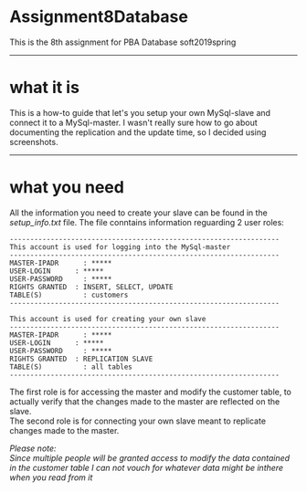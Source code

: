 # Assignment8Database
This is the 8th assignment for PBA Database soft2019spring

-------------------------------------------------------------------------------------------------

# what it is
This is a how-to guide that let's you setup your own MySql-slave and connect it to a MySql-master. I wasn't really sure how to go about documenting the replication and the update time, so I decided using screenshots.

---------------------------------------------------------------------------------------------------
# what you need
All the information you need to create your slave can be found in the *setup_info.txt* file.
The file conntains information reguarding 2 user roles:<br>
````
------------------------------------------------------------------
This account is used for logging into the MySql-master
------------------------------------------------------------------
MASTER-IPADR	  : *****
USER-LOGIN	    : *****
USER-PASSWORD	  : *****
RIGHTS GRANTED	: INSERT, SELECT, UPDATE
TABLE(S)	      : customers
------------------------------------------------------------------

This account is used for creating your own slave
------------------------------------------------------------------
MASTER-IPADR	  : *****
USER-LOGIN	    : *****
USER-PASSWORD	  : *****
RIGHTS GRANTED	: REPLICATION SLAVE
TABLE(S)	      : all tables
------------------------------------------------------------------
````
The first role is for accessing the master and modify the customer table, to actually verify that the changes made to the master are reflected on the slave.<br>
The second role is for connecting your own slave meant to replicate changes made to the master.

*Please note:<br>Since multiple people will be granted access to modify the data contained in the customer table I can not vouch for whatever data might be inthere when you read from it*
